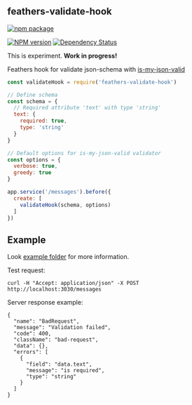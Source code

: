 ## feathers-validate-hook

[![npm package](https://nodei.co/npm/feathers-validate-hook.png?downloads=true&downloadRank=true&stars=true)](https://nodei.co/npm/feathers-validate-hook/)

[![NPM version](http://img.shields.io/npm/v/feathers-validate-hook.svg)](https://www.npmjs.org/package/feathers-validate-hook)
[![Dependency Status](https://david-dm.org/kulakowka/feathers-validate-hook.svg)](https://david-dm.org/kulakowka/feathers-validate-hook)


This is experiment. **Work in progress!**

Feathers hook for validate json-schema with [is-my-json-valid](https://www.npmjs.com/package/is-my-json-valid)

```javascript
const validateHook = require('feathers-validate-hook')

// Define schema 
const schema = {
  // Required attribute 'text' with type 'string'
  text: {
    required: true,
    type: 'string'
  }
}

// Default options for is-my-json-valid validator
const options = {
  verbose: true,
  greedy: true
}

app.service('/messages').before({
  create: [ 
    validateHook(schema, options)
  ]
})
```

## Example

Look [example folder](https://github.com/kulakowka/feathers-validate-hook/tree/master/example) for more information.

Test request:
```
curl -H "Accept: application/json" -X POST http://localhost:3030/messages
```

Server response example:
```
{
  "name": "BadRequest",
  "message": "Validation failed",
  "code": 400,
  "className": "bad-request",
  "data": {},
  "errors": [
    {
      "field": "data.text",
      "message": "is required",
      "type": "string"
    }
  ]
}
```